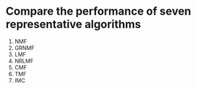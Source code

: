 # Compare the performance of seven representative algorithms
1. NMF
2. GRNMF
3. LMF
4. NRLMF
5. CMF
6. TMF
7. IMC
